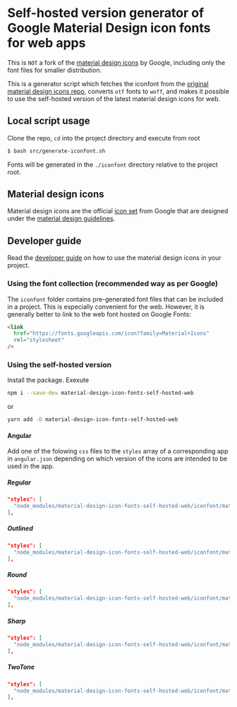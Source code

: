 # Self-hosted version generator of Google Material Design icon fonts for web apps

This is `NOT` a fork of the [material design icons](https://github.com/google/material-design-icons) by Google, including only the font files for smaller distribution.

This is a generator script which fetches the iconfont from the [original material design icons repo](https://github.com/google/material-design-icons), converts `otf` fonts to `woff`, and makes it possible to use the self-hosted version of the latest material design icons for web.

## Local script usage

Clone the repo, `cd` into the project directory and execute from root

```bash
$ bash src/generate-iconfont.sh
```

Fonts will be generated in the `./iconfont` directory relative to the project root.

## Material design icons

Material design icons are the official [icon set](http://www.google.com/design/spec/style/icons.html#icons-system-icons) from Google that are designed under the [material design guidelines](http://www.google.com/design/spec).

## Developer guide

Read the [developer guide](http://google.github.io/material-design-icons/) on how to use the material design icons in your project.

### Using the font collection (recommended way as per Google)

The `iconfont` folder contains pre-generated font files that can be included in a project. This is especially convenient for the web. However, it is generally better to link to the web font hosted on Google Fonts:

```html
<link
  href="https://fonts.googleapis.com/icon?family=Material+Icons"
  rel="stylesheet"
/>
```

### Using the self-hosted version

Install the package. Exexute

```bash
npm i --save-dev material-design-icon-fonts-self-hosted-web
```

or

```bash
yarn add -D material-design-icon-fonts-self-hosted-web
```

#### Angular

Add one of the folowing `css` files to the `styles` array of a corresponding app in `angular.json` depending on which version of the icons are intended to be used in the app.

##### Regular

```json
"styles": [
  "node_modules/material-design-icon-fonts-self-hosted-web/iconfont/material-icons.css"
],
```

##### Outlined

```json
"styles": [
  "node_modules/material-design-icon-fonts-self-hosted-web/iconfont/material-icons-outlined.css"
],
```

##### Round

```json
"styles": [
  "node_modules/material-design-icon-fonts-self-hosted-web/iconfont/material-icons-round.css"
],
```

##### Sharp

```json
"styles": [
  "node_modules/material-design-icon-fonts-self-hosted-web/iconfont/material-icons-sharp.css"
],
```

##### TwoTone

```json
"styles": [
  "node_modules/material-design-icon-fonts-self-hosted-web/iconfont/material-icons-twotone.css"
],
```
